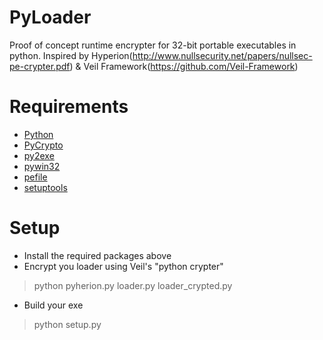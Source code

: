 PyLoader
========

Proof of concept runtime encrypter for 32-bit portable executables in python.
Inspired by Hyperion(http://www.nullsecurity.net/papers/nullsec-pe-crypter.pdf) 
& Veil Framework(https://github.com/Veil-Framework)

Requirements
========
* [Python](https://www.python.org/)
* [PyCrypto](https://www.dlitz.net/software/pycrypto/)
* [py2exe](http://www.py2exe.org/)
* [pywin32](http://sourceforge.net/projects/pywin32/)
* [pefile](https://code.google.com/p/pefile/)
* [setuptools](https://pypi.python.org/pypi/setuptools)

Setup
========
* Install the required packages above
* Encrypt you loader using Veil's "python crypter"

> python pyherion.py loader.py loader_crypted.py

* Build your exe

> python setup.py
